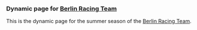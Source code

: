 ### Dynamic page for [Berlin Racing Team](http://berlinracingteam.de/)

This is the dynamic page for the summer season of the [Berlin Racing
Team](http://berlinracingteam.de/).

